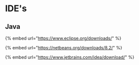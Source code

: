 # IDE's

## Java

{% embed url="https://www.eclipse.org/downloads/" %}

{% embed url="https://netbeans.org/downloads/8.2/" %}

{% embed url="https://www.jetbrains.com/idea/download/" %}



